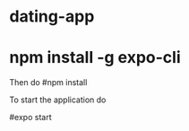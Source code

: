 # dating-app

# npm install -g expo-cli
Then do 
#npm install

To start the application do 

#expo start
